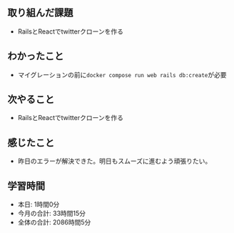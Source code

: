 ## 取り組んだ課題
- RailsとReactでtwitterクローンを作る
## わかったこと
- マイグレーションの前に`docker compose run web rails db:create`が必要
## 次やること
- RailsとReactでtwitterクローンを作る
## 感じたこと
- 昨日のエラーが解決できた。明日もスムーズに進むよう頑張りたい。
## 学習時間
- 本日: 1時間0分
- 今月の合計: 33時間15分
- 全体の合計: 2086時間5分

